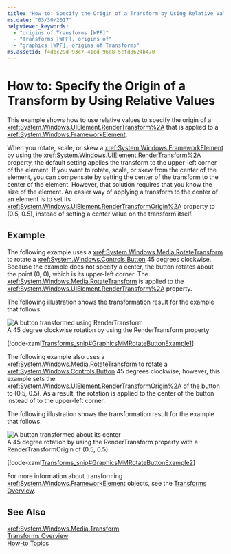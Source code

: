 ```yaml
---
title: "How to: Specify the Origin of a Transform by Using Relative Values"
ms.date: "03/30/2017"
helpviewer_keywords: 
  - "origins of Transforms [WPF]"
  - "Transforms [WPF], origins of"
  - "graphics [WPF], origins of Transforms"
ms.assetid: f4dbc29d-93c7-41cd-96d8-5cfd8624b470
---
```

# How to: Specify the Origin of a Transform by Using Relative Values
This example shows how to use relative values to specify the origin of a <xref:System.Windows.UIElement.RenderTransform%2A> that is applied to a <xref:System.Windows.FrameworkElement>.  
  
 When you rotate, scale, or skew a <xref:System.Windows.FrameworkElement> by using the <xref:System.Windows.UIElement.RenderTransform%2A> property, the default setting applies the transform to the upper-left corner of the element. If you want to rotate, scale, or skew from the center of the element, you can compensate by setting the center of the transform to the center of the element. However, that solution requires that you know the size of the element. An easier way of applying a transform to the center of an element is to set its <xref:System.Windows.UIElement.RenderTransformOrigin%2A> property to (0.5, 0.5), instead of setting a center value on the transform itself.  
  
## Example  
 The following example uses a <xref:System.Windows.Media.RotateTransform> to rotate a <xref:System.Windows.Controls.Button> 45 degrees clockwise. Because the example does not specify a center, the button rotates about the point (0, 0), which is its upper-left corner. The <xref:System.Windows.Media.RotateTransform> is applied to the <xref:System.Windows.UIElement.RenderTransform%2A> property.  
  
 The following illustration shows the transformation result for the example that follows.  
  
 ![A button transformed using RenderTransform](../../../../docs/framework/wpf/graphics-multimedia/media/graphicsmm-rendertransformwithdefaultcenter.png "graphicsmm_RenderTransformWithDefaultCenter")  
A 45 degree clockwise rotation by using the RenderTransform property  
  
 [!code-xaml[Transforms_snip#GraphicsMMRotateButtonExample1](../../../../samples/snippets/csharp/VS_Snippets_Wpf/Transforms_snip/CS/ButtonRotateTransformExample.xaml#graphicsmmrotatebuttonexample1)]  
  
 The following example also uses a <xref:System.Windows.Media.RotateTransform> to rotate a <xref:System.Windows.Controls.Button> 45 degrees clockwise; however, this example sets the <xref:System.Windows.UIElement.RenderTransformOrigin%2A> of the button to (0.5, 0.5). As a result, the rotation is applied to the center of the button instead of to the upper-left corner.  
  
 The following illustration shows the transformation result for the example that follows.  
  
 ![A button transformed about its center](../../../../docs/framework/wpf/graphics-multimedia/media/graphicsmm-rendertransformrelativecenter.png "graphicsmm_RenderTransformRelativeCenter")  
A 45 degree rotation by using the RenderTransform property with a RenderTransformOrigin of (0.5, 0.5)  
  
 [!code-xaml[Transforms_snip#GraphicsMMRotateButtonExample2](../../../../samples/snippets/csharp/VS_Snippets_Wpf/Transforms_snip/CS/ButtonRotateTransformExample.xaml#graphicsmmrotatebuttonexample2)]  
  
 For more information about transforming <xref:System.Windows.FrameworkElement> objects, see the [Transforms Overview](../../../../docs/framework/wpf/graphics-multimedia/transforms-overview.md).  
  
## See Also  
 <xref:System.Windows.Media.Transform>  
 [Transforms Overview](../../../../docs/framework/wpf/graphics-multimedia/transforms-overview.md)  
 [How-to Topics](../../../../docs/framework/wpf/graphics-multimedia/transformations-how-to-topics.md)
